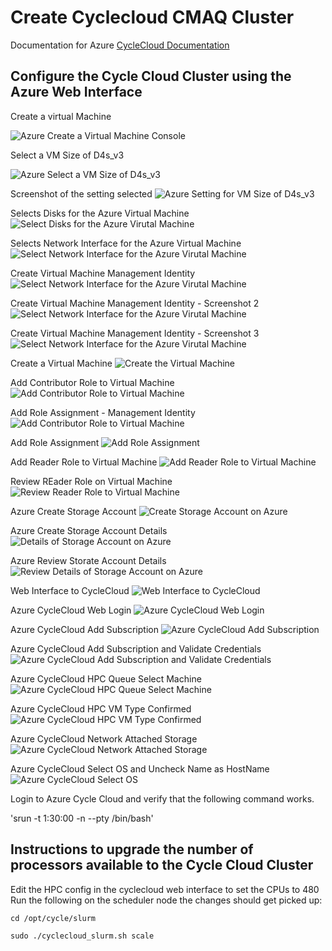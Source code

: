 # Create Cyclecloud CMAQ Cluster
Documentation for Azure
<a href="https://docs.microsoft.com/en-us/azure/cyclecloud/?view=cyclecloud-8">CycleCloud Documentation</a>

## Configure the Cycle Cloud Cluster using the Azure Web Interface

Create a virtual Machine

![Azure Create a Virtual Machine Console](../azure_web_interface_images/Create_Virtual_Machine.png)

Select a VM Size of D4s_v3

![Azure Select a VM Size of D4s_v3](../azure_web_interface_images/Select-a-VM-Size-D4s_v3.png)

Screenshot of the setting selected
![Azure Setting for VM Size of D4s_v3](../azure_web_interface_images/Create_Virtual_Machine_with_Size_F4s_v2.png)

Selects Disks for the Azure Virtual Machine
![Select Disks for the Azure Virutal Machine](../azure_web_interface_images/Create_VM_Select_DIsks.png)

Selects Network Interface for the Azure Virtual Machine
![Select Network Interface for the Azure Virutal Machine](../azure_web_interface_images/Create_VM_Select_Network_Interface.png)

Create Virtual Machine Management Identity
![Select Network Interface for the Azure Virutal Machine](../azure_web_interface_images/Create_VM_Management_Identity.png)

Create Virtual Machine Management Identity - Screenshot 2
![Select Network Interface for the Azure Virutal Machine](../azure_web_interface_images/Create_VM_Management_Identity_2.png)

Create Virtual Machine Management Identity - Screenshot 3
![Select Network Interface for the Azure Virutal Machine](../azure_web_interface_images/Create_VM_Management_Identity3.png)

Create a Virtual Machine
![Create the Virtual Machine](../azure_web_interface_images/Create_VM.png)

Add Contributor Role to Virtual Machine
![Add Contributor Role to Virtual Machine](../azure_web_interface_images/VM_Add_Role_Assignment_Contributor.png)

Add Role Assignment - Management Identity
![Add Contributor Role to Virtual Machine](../azure_web_interface_images/VM_Add_Role_Assignment_Members_Managed_Identity.png)

Add Role Assignment
![Add Role Assignment](../azure_web_interface_images/VM_Add_Role_Assignment.png)

Add Reader Role to Virtual Machine
![Add Reader Role to Virtual Machine](../azure_web_interface_images/VM_Add_Role_Assignment_Reader.png)

Review REader Role on Virtual Machine
![Review Reader Role to Virtual Machine](../azure_web_interface_images/VM_Add_Role_Assignment_Reader_Review.png)

Azure Create Storage Account
![Create Storage Account on Azure](../azure_web_interface_images/Azure_Create_Storage_Account.png)

Azure Create Storage Account Details
![Details of Storage Account on Azure](../azure_web_interface_images/Azure_Create_A_Storage_Account_details.png)

Azure Review Storate Account Details
![Review Details of Storage Account on Azure](../azure_web_interface_images/Azure_Create_A_Storage_Account_Review+create.png)

Web Interface to CycleCloud
![Web Interface to CycleCloud](../azure_web_interface_images/Cyclecloud-ea_Virtual_Machine.png)

Azure CycleCloud Web Login
![Azure CycleCloud Web Login](../azure_web_interface_images/Azure_CycleCloud_Web_Login.png)

Azure CycleCloud Add Subscription
![Azure CycleCloud Add Subscription](../azure_web_interface_images/Azure_CycleCloud_Add_Subscription.png)

Azure CycleCloud Add Subscription and Validate Credentials
![Azure CycleCloud Add Subscription and Validate Credentials](../azure_web_interface_images/Azure_CycleCloud_Add_Subscription_Validate_Credentials.png)

Azure CycleCloud HPC Queue Select Machine
![Azure CycleCloud HPC Queue Select Machine](../azure_web_interface_images/Azure_CycleCloud_Select_A_Machine_Type_HC44rs.png)

Azure CycleCloud HPC VM Type Confirmed
![Azure CycleCloud HPC VM Type Confirmed](../azure_web_interface_images/Azure_CycleCloud_HPC_VM_TYPE_HC44rs.png)

Azure CycleCloud Network Attached Storage
![Azure CycleCloud Network Attached Storage](../azure_web_interface_images/Azure_CycleCloud_Network_Attached_Storage.png)

Azure CycleCloud Select OS and Uncheck Name as HostName
![Azure CycleCloud Select OS](../azure_web_interface_images/Azure_CycleCloud_Advanced_Settings_Choose_OS.png)

Login to Azure Cycle Cloud and verify that the following command works.

'srun -t 1:30:00  -n --pty /bin/bash'

## Instructions to upgrade the number of processors available to the Cycle Cloud Cluster

Edit the HPC config in the cyclecloud web interface to set the CPUs to 480 
Run the following on the scheduler node the changes should get picked up:

`cd /opt/cycle/slurm`

`sudo ./cyclecloud_slurm.sh scale`
